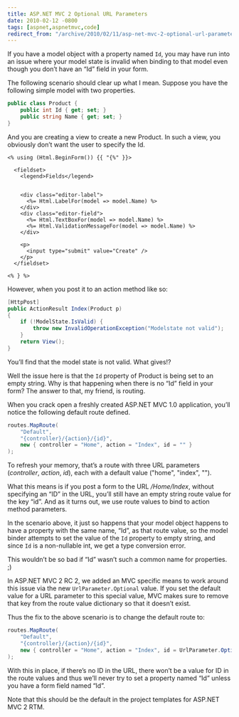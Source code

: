 ```yaml
---
title: ASP.NET MVC 2 Optional URL Parameters
date: 2010-02-12 -0800
tags: [aspnet,aspnetmvc,code]
redirect_from: "/archive/2010/02/11/asp-net-mvc-2-optional-url-parameters.aspx/"
---
```


If you have a model object with a property named `Id`, you may have run
into an issue where your model state is invalid when binding to that
model even though you don’t have an “Id” field in your form.

The following scenario should clear up what I mean. Suppose you have the
following simple model with two properties.

```csharp
public class Product {
    public int Id { get; set; }
    public string Name { get; set; }
}
```

And you are creating a view to create a new Product. In such a view, you
obviously don’t want the user to specify the Id.

```aspx-cs
<% using (Html.BeginForm()) {{ "{%" }}>

  <fieldset>
    <legend>Fields</legend>
        
        
    <div class="editor-label">
      <%= Html.LabelFor(model => model.Name) %>
    </div>
    <div class="editor-field">
      <%= Html.TextBoxFor(model => model.Name) %>
      <%= Html.ValidationMessageFor(model => model.Name) %>
    </div>
       
    <p>
      <input type="submit" value="Create" />
    </p>
  </fieldset>

<% } %>
```

However, when you post it to an action method like so:

```csharp
[HttpPost]
public ActionResult Index(Product p)
{
    if (!ModelState.IsValid) {
        throw new InvalidOperationException("Modelstate not valid");
    }
    return View();
}
```

You’ll find that the model state is not valid. What gives!?

Well the issue here is that the `Id` property of Product is being set to
an empty string. Why is that happening when there is no “Id” field in
your form? The answer to that, my friend, is routing.

When you crack open a freshly created ASP.NET MVC 1.0 application,
you’ll notice the following default route defined.

```csharp
routes.MapRoute(
    "Default",
    "{controller}/{action}/{id}",
    new { controller = "Home", action = "Index", id = "" }
);
```

To refresh your memory, that’s a route with three URL parameters
(*controller*, *action*, *id*), each with a default value ("home",
"index", "").

What this means is if you post a form to the URL */Home/Index*, without
specifying an “ID” in the URL, you’ll still have an empty string route
value for the key “id”. And as it turns out, we use route values to bind
to action method parameters.

In the scenario above, it just so happens that your model object happens
to have a property with the same name, “Id”, as that route value, so the
model binder attempts to set the value of the `Id` property to empty
string, and since `Id` is a non-nullable int, we get a type conversion
error.

This wouldn’t be so bad if “Id” wasn’t such a common name for
properties. ;)

In ASP.NET MVC 2 RC 2, we added an MVC specific means to work around
this issue via the new `UrlParameter.Optional` value. If you set the
default value for a URL parameter to this special value, MVC makes sure
to remove that key from the route value dictionary so that it doesn’t
exist.

Thus the fix to the above scenario is to change the default route to:

```csharp
routes.MapRoute(
    "Default",
    "{controller}/{action}/{id}",
    new { controller = "Home", action = "Index", id = UrlParameter.Optional }
);
```

With this in place, if there’s no ID in the URL, there won’t be a value
for ID in the route values and thus we’ll never try to set a property
named “Id” unless you have a form field named “Id”.

Note that this should be the default in the project templates for
ASP.NET MVC 2 RTM.

